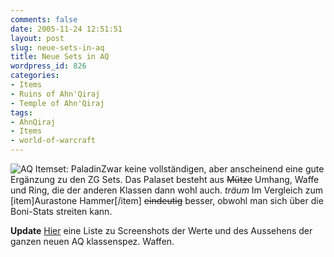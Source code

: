 ```yaml
---
comments: false
date: 2005-11-24 12:51:51
layout: post
slug: neue-sets-in-aq
title: Neue Sets in AQ
wordpress_id: 826
categories:
- Items
- Ruins of Ahn'Qiraj
- Temple of Ahn'Qiraj
tags:
- AhnQiraj
- Items
- world-of-warcraft
---
```


![AQ Itemset: Paladin](http://www.gamersliving.com/wowblog/upload/items_sq_set_paladin.jpg)Zwar keine vollständigen, aber anscheinend eine gute Ergänzung zu den ZG Sets. Das Palaset besteht aus <del>Mütze</del> Umhang, Waffe und Ring, die der anderen Klassen dann wohl auch. *träum* Im Vergleich zum [item]Aurastone Hammer[/item] <del>eindeutig</del> besser, obwohl man sich über die Boni-Stats streiten kann.  


**Update**
[Hier](http://forums.worldofwarcraft.com/thread.aspx?fn=wow-realm-test&t=95058&p=1&tmp=1#post95058) eine Liste zu Screenshots der Werte und des Aussehens der ganzen neuen AQ klassenspez. Waffen.
